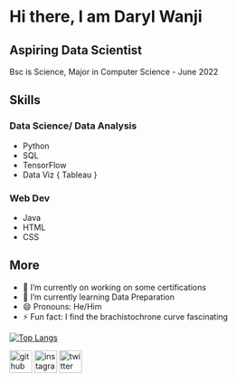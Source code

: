 # Hi there, I am Daryl Wanji

## Aspiring Data Scientist
Bsc is Science, Major in Computer Science -  June 2022

## Skills
### Data Science/ Data Analysis
- Python 
- SQL 
- TensorFlow
- Data Viz { Tableau } 

### Web Dev 
- Java 
- HTML 
- CSS


## More

- 🔭 I’m currently on working on some certifications 
- 🌱 I’m currently learning Data Preparation 
- 😄 Pronouns: He/Him 
- ⚡ Fun fact: I find the brachistochrone curve fascinating 

[![Top Langs](https://github-readme-stats.vercel.app/api/top-langs/?username=Darylwanji)](https://github.com/anuraghazra/github-readme-stats)

[<img src='https://cdn.jsdelivr.net/npm/simple-icons@3.0.1/icons/github.svg' alt='github' height='40'>](https://github.com/Darylwanji)  [<img src='https://cdn.jsdelivr.net/npm/simple-icons@3.0.1/icons/instagram.svg' alt='instagram' height='40'>](https://www.instagram.com/Daryl_b29/)  [<img src='https://cdn.jsdelivr.net/npm/simple-icons@3.0.1/icons/twitter.svg' alt='twitter' height='40'>](https://twitter.com/Daryl_wanji)  
